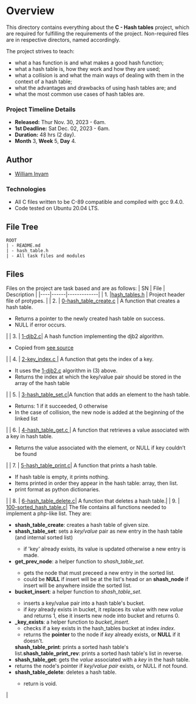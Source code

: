 # Overview #

This directory contains everything about the **C - Hash tables** project, which are required for fulfilling the requirements of the project. Non-required files are in respective directors, named accordingly.

The project strives to teach:
- what a has function is and what makes a good hash function;
- what a hash table is, how they work and how they are used;
- what a collision is and what the main ways of dealing with them in the context of a hash table;
- what the advantages and drawbacks of using hash tables are; and
- what the most common use cases of hash tables are.

### Project Timeline Details ###
- **Released:** Thur Nov. 30, 2023 - 6am.
- **1st Deadline:** Sat Dec. 02, 2023 - 6am.
- **Duration:** 48 hrs (2 day).
- **Month** 3, **Week** 5, **Day** 4.

## Author ##
- [William Inyam](https://github.com/thecypherzen/)

### Technologies ##
- All C files written to be C-89 compatible and compiled with gcc 9.4.0.
- Code tested on Ubuntu 20.04 LTS.

## File Tree ##
	ROOT
	| - README.md
	| - hash_table.h
	| - All task files and modules

## Files ##
Files on the project are task based and are as follows:
| SN | File | Description |
|----|------|-------------|
| 1. |[hash_tables.h](https://github.com/thecypherzen/alx-low_level_programming/blob/main/0x1A-hash_tables/0-hash_table_create.c)  | Project header file of protypes. |
| 2. | [0-hash_table_create.c](https://github.com/thecypherzen/alx-low_level_programming/blob/main/0x1A-hash_tables/hash_tables.h)         | A function that creates a hash table.<ul><li>Returns a pointer to the newly created hash table on success.</li><li>NULL if error occurs.</li></ul>|
| 3. | [1-djb2.c](https://github.com/thecypherzen/alx-low_level_programming/blob/main/0x1A-hash_tables/1-djb2.c)| A hash function implementing the djb2 algorithm.<ul><li>Copied from [see source](https://gist.github.com/papamuziko/7bb52dfbb859fdffc4bd0f95b76f71e8)</li></ul>|
| 4. | [2-key_index.c ](https://github.com/thecypherzen/alx-low_level_programming/blob/main/0x1A-hash_tables/2-key_index.c) | A function that gets the index of a key.<ul><li>It uses the [1-djb2.c](https://github.com/thecypherzen/alx-low_level_programming/blob/main/0x1A-hash_tables/1-djb2.c) algorithm in (3) above.<li>Returns the index at which the key/value pair should be stored in the array of the hash table</li></ul>|
| 5. | [3-hash_table_set.c](https://github.com/thecypherzen/alx-low_level_programming/blob/main/0x1A-hash_tables/3-hash_table_set.c)|A function that adds an element to the hash table.<ul><li>Returns: 1 if it succeeded, 0 otherwise</li><li>In the case of collision, the new node is added at the beginning of the linked list</li></ul> |
| 6. | [4-hash_table_get.c ](https://github.com/thecypherzen/alx-low_level_programming/blob/main/0x1A-hash_tables/4-hash_table_get.c)| A function that retrieves a value associated with a key in hash table.<ul><li>Returns the value associated with the element, or NULL if key couldn’t be found</li></ul>|
| 7. | [5-hash_table_print.c](https://github.com/thecypherzen/alx-low_level_programming/blob/main/0x1A-hash_tables/5-hash_table_print.c)| A function that prints a hash table. <ul><li>If hash table is empty, it prints nothing.</li><li>Items printed in order they appear in the hash table: array, then list.</li><li>print format as python dictionaries.</li></ul>|
| 8. | [6-hash_table_delete.c](https://github.com/thecypherzen/alx-low_level_programming/blob/main/0x1A-hash_tables/6-hash_table_delete.c)| A function that deletes a hash table.|
| 9. | [100-sorted_hash_table.c](https://github.com/thecypherzen/alx-low_level_programming/blob/main/0x1A-hash_tables/100-sorted_hash_table.c)| The file contains all functions needed to implement a php-like list. They are:<ul><li>**shash_table_create**: creates a hash table of given size.</li><li>**shash_table_set**: sets a *key/value* pair as new entry in the hash table (and internal sorted list)</li><ul><li>if 'key' already exists, its value is updated otherwise a new entry is made.</li></ul><li>**get_prev_node**: a helper function to *shash_table_set*.</li><ul><li>gets the node that must preceed a new entry in the sorted list.</li><li>could be **NULL** if insert will be at the list's head or an **shash_node** if insert will be anywhere inside the sorted list.</li></ul><li>**bucket_insert**: a helper function to *shash_table_set.*</li><ul><li>inserts a key/value pair into a hash table's bucket.</li><li>if *key* already exists in bucket, it replaces its value with new *value* and returns 1, else it inserts new node into bucket and returns 0.</li></ul> <li>**_key_exists**: a helper function to *bucket_insert*.<ul><li>checks if a key exists in the hash_tables bucket at index *index*.</li><li>returns the **pointer** to the node if *key* already exists, or **NULL** if it doesn't.</li></ul></li>**shash_table_print**: prints a sorted hash table's list.</li>**shash_table_print_rev**: prints a sorted hash table's list in reverse.</li><li>**shash_table_get**: gets the *value* associated with a *key* in the hash table.</li><li>returns the node's pointer if *key/value pair* exists, or NULL if not found.</li><li>**shash_table_delete**: deletes a hash table.</li><ul><li>return is void.</li></ul></ul>|
